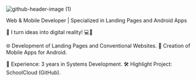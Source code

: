 ![github-header-image (1)](https://github.com/ArthurPMenezes/ArthurPMenezes/assets/149070143/d5bc4397-c946-4889-8fcd-a4b1f0ca7036)

Web & Mobile Developer | Specialized in Landing Pages and Android Apps


🚀 I turn ideas into digital reality! 💻📱

🌐 Development of Landing Pages and Conventional Websites.
📱 Creation of Mobile Apps for Android.

💼 Experience: 3 years in Systems Development.
🛠 Highlight Project: SchoolCloud (GitHub).

